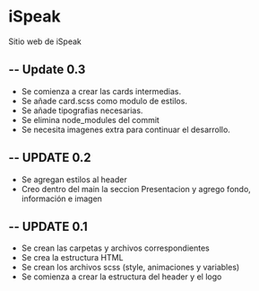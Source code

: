 
# iSpeak

Sitio web de iSpeak

## -- Update 0.3
- Se comienza a crear las cards intermedias.
- Se añade card.scss como modulo de estilos.
- Se añade tipografias necesarias.
- Se elimina node_modules del commit
- Se necesita imagenes extra para continuar el desarrollo. 

## -- UPDATE 0.2

- Se agregan estilos al header
- Creo dentro del main la seccion Presentacion y agrego fondo, información e imagen

## -- UPDATE 0.1

- Se crean las carpetas y archivos correspondientes
- Se crea la estructura HTML
- Se crean los archivos scss (style, animaciones y variables)
- Se comienza a crear la estructura del header y el logo



